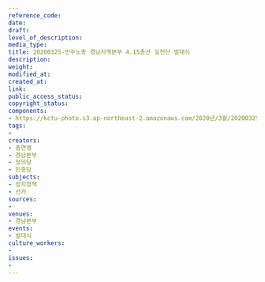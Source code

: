 ```yaml
---
reference_code: 
date: 
draft: 
level_of_description: 
media_type: 
title: 20200325-민주노총 경남지역본부 4.15총선 실천단 발대식
description: 
weight: 
modified_at: 
created_at: 
link: 
public_access_status: 
copyright_status: 
components:
- https://kctu-photo.s3.ap-northeast-2.amazonaws.com/2020년/3월/20200325-민주노총+경남지역본부+4.15총선+실천단+발대식/_DSC2614.jpg
tags:
- 
creators:
- 총연맹
- 경남본부
- 정의당
- 민중당
subjects:
- 정치정책
- 선거
sources:
- 
venues:
- 경남본부
events:
- 발대식
culture_workers:
- 
issues:
- 
---
```

